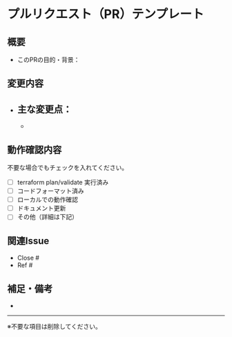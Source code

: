 # プルリクエスト（PR）テンプレート

## 概要
- このPRの目的・背景：

## 変更内容
- 主な変更点：
  - 
  - 

## 動作確認内容
不要な場合でもチェックを入れてください。
- [ ] terraform plan/validate 実行済み
- [ ] コードフォーマット済み
- [ ] ローカルでの動作確認
- [ ] ドキュメント更新
- [ ] その他（詳細は下記）

## 関連Issue
- Close #
- Ref #

## 補足・備考
- 

---
※不要な項目は削除してください。
